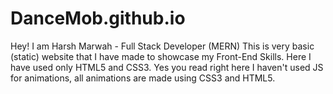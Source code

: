 # DanceMob.github.io
Hey! I am Harsh Marwah - Full Stack Developer (MERN)
This is very basic (static) website that I have made to showcase my Front-End Skills.
Here I have used only HTML5 and CSS3.
Yes you read right here I haven't used JS for animations, all animations are made using CSS3 and HTML5.
